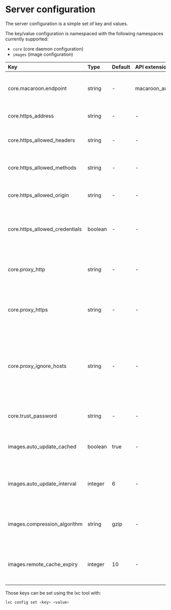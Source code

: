 # Server configuration
The server configuration is a simple set of key and values.

The key/value configuration is namespaced with the following namespaces
currently supported:

 - `core` (core daemon configuration)
 - `images` (image configuration)

Key                             | Type      | Default   | API extension            | Description
:--                             | :---      | :------   | :------------            | :----------
core.macaroon.endpoint          | string    | -         | macaroon\_authentication | URL of the the external authentication endpoint using Macaroons
core.https\_address             | string    | -         | -                        | Address to bind for the remote API
core.https\_allowed\_headers    | string    | -         | -                        | Access-Control-Allow-Headers http header value
core.https\_allowed\_methods    | string    | -         | -                        | Access-Control-Allow-Methods http header value
core.https\_allowed\_origin     | string    | -         | -                        | Access-Control-Allow-Origin http header value
core.https\_allowed\_credentials| boolean   | -         | -                        | Whether to set Access-Control-Allow-Credentials http header value to "true"
core.proxy\_http                | string    | -         | -                        | http proxy to use, if any (falls back to HTTP\_PROXY environment variable)
core.proxy\_https               | string    | -         | -                        | https proxy to use, if any (falls back to HTTPS\_PROXY environment variable)
core.proxy\_ignore\_hosts       | string    | -         | -                        | hosts which don't need the proxy for use (similar format to NO\_PROXY, e.g. 1.2.3.4,1.2.3.5, falls back to NO\_PROXY environment variable)
core.trust\_password            | string    | -         | -                        | Password to be provided by clients to setup a trust
images.auto\_update\_cached     | boolean   | true      | -                        | Whether to automatically update any image that LXD caches
images.auto\_update\_interval   | integer   | 6         | -                        | Interval in hours at which to look for update to cached images (0 disables it)
images.compression\_algorithm   | string    | gzip      | -                        | Compression algorithm to use for new images (bzip2, gzip, lzma, xz or none)
images.remote\_cache\_expiry    | integer   | 10        | -                        | Number of days after which an unused cached remote image will be flushed

Those keys can be set using the lxc tool with:

```bash
lxc config set <key> <value>
```
